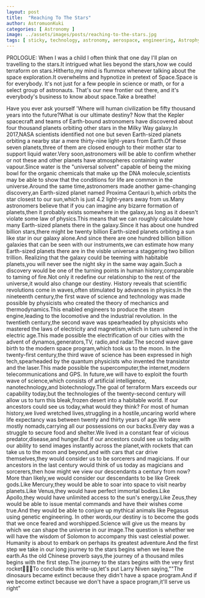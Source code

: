 ```yaml
---
layout: post
title:  "Reaching To The Stars"
author: AstromuonKuki
categories: [ Astronomy ]
image: ../assets/images/posts/reaching-to-the-stars.jpg
tags: [ sticky, technology, astronomy, aerospace, engineering, Astrophysics, Science, space ]
---
```

PROLOGUE:
When I was a child I often think that one day I'll plan on travelling to the stars.It intrigued what lies beyond the stars,how we could terraform on stars.Hitherto,my mind is flummox whenever talking about the space exploration.It overwhelms and hypnotize in pretext of Space.Space is for everybody. It's not just for a few people in science or math, or for a select group of astronauts. That's our new frontier out there, and it's everybody's business to know about space.Take a breathe!

Have you ever ask yourself 'Where will human civilization be fifty thousand years into the future?What is our ultimate destiny?
Now that the Kepler spacecraft and teams of Earth-bound astronomers have discovered about four thousand planets orbiting other stars in the Milky Way galaxy.In 2017,NASA scientists identified not one but seven Earth-sized planets orbiting a nearby star a mere thirty-nine light-years from Earth.Of these seven  planets,three of them are closed enough to their mother star to support liquid water.Very soon,astronomers will be able to confirm whether or not these and other planets have atmospheres containing water vapour.Since water is the "universal solvent" capable of being the mixing bowl for the organic chemicals that make up the DNA molecule,scientists may be able to show that the conditions for life are common in the universe.Around the same time,astronomers made another game-changing discovery,an Earth-sized planet named Proxima Centauri b,which orbits the star closest to our sun,which is just 4.2 light-years away from us.Many astronomers believe that if you can imagine any bizarre formation of planets,then it probably exists somewhere in the galaxy,as long as it doesn't violate some law of physics.This means that we can roughly calculate how many Earth-sized planets there in the galaxy.Since it has about one hundred billion stars,there might be twenty billion Earth-sized planets orbiting a sun like star in our galaxy alone.And since there are one hundred billion billion galaxies that can be seen with our instruments,we can estimate how many Earth-sized planets there are in the visble universe:a staggering two billion trillion.
Realizing that the galaxy could be teeming with habitable planets,you will never see the night sky in the same way again.Such a discovery would be one of the turning points in human history,comparable to taming of fire.Not only it redefine our relationship to the rest of the universe,it would also change our destiny.
History reveals that scientific revolutions come in waves,often stimulated by advances in physics.In the nineteenth century,the first wave of science and technology was made possible by physicists who created the theory of mechanics and thermodynamics.This enabled engineers to produce the steam engine,leading to the locomotive and the industrial revolution.
In the twentieth century,the second wave was spearheaded by physicists who mastered the laws of electricity and magnetism,which in turn ushered in the electric age.This made possible the electrification of our cities with the advent of dynamos,generators,TV,
radio,and radar.The second wave gave birth to the modern space program,which took us to the moon.
In the twenty-first century,the third wave of science has been expressed in high tech,spearheaded by the quantum physicists who invented the transistor and the laser.This made possible the supercomputer,the internet,modern telecommunications and GPS.
In future,we will have to exploit the fourth wave of science,which consists of artificial intelligence,
nanotechnology,and biotechnology.The goal of terraform Mars exceeds our capability today,but the technologies of the twenty-second century will allow us to turn this bleak,frozen desert into a habitable world.
If our ancestors could see us today,what would they think?
For most of human history,we lived wretched lives,struggling in a hostile,uncaring world where life expectancy was between twenty and thirty years of age.We were mostly nomads,carrying all our possessions on our backs.Every day was a struggle to secure food and shelter.We lived in a constant fear of vicious predator,disease,and hunger.But if our ancestors could see us today,with our ability to send images instantly across the planet,with rockets that can take us to the moon and beyond,and with cars that car drive themselves,they would consider us to be sorcerers and magicians.
If our ancestors in the last century would think of us today as magicians and sorcerers,then how might we view our descendants a century from now?
More than likely,we would consider our descendants to be like Greek gods.Like Mercury,they would be able to soar into space to visit nearby planets.Like Venus,they would have perfect immortal bodies.Like Apollo,they would have unlimited access to the sun's energy.Like Zeus,they would be able to issue mental commands and have their wishes come true.And they would be able to conjure up mythical animals like Pegasus using genetic engineering.
In other words,our destiny is to become the gods that we once feared and worshipped.Science will give us the means by which we can shape the universe in our image.The question is whether we will have the wisdom of Solomon to accompany this vast celestial power.
Humanity is about to embark on perhaps its greatest adventure.And the first step we take in our long journey to the stars begins when we leave the earth.As the old Chinese proverb says,the journey of a thousand miles begins with the first step.The journey to the stars begins with the very first rocket🚀🚀🚀To conclude this write-up,let's put Larry Niven saying,""The dinosaurs became extinct because they didn't have a space program.And if we become extinct because we don't have a space program,it'll serve us right"
